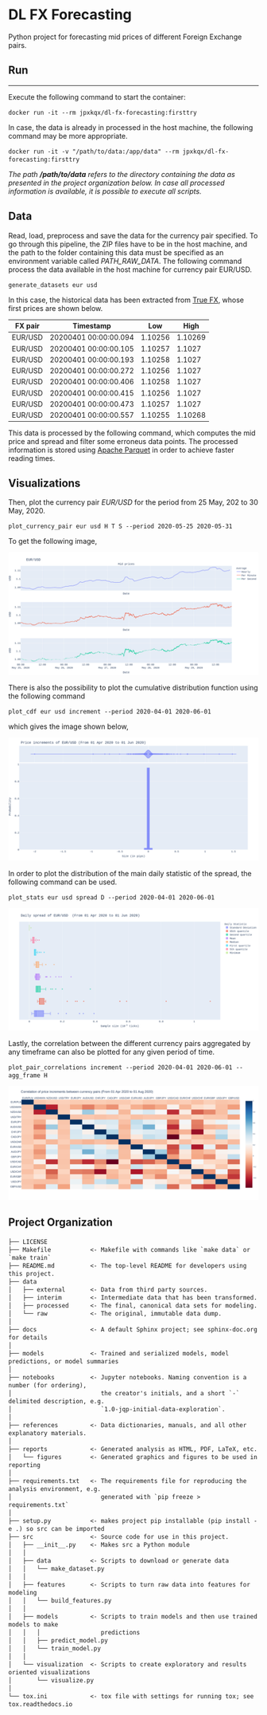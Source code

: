 DL FX Forecasting
==============================

Python project for forecasting mid prices of different Foreign Exchange pairs.

## Run
-------------

Execute the following command to start the container:

```
docker run -it --rm jpxkqx/dl-fx-forecasting:firsttry
```

In case, the data is already in processed in the host machine, the following 
command may be more appropriate.

```
docker run -it -v "/path/to/data:/app/data" --rm jpxkqx/dl-fx-forecasting:firsttry
```

_The  path **/path/to/data** refers to the directory containing the data as 
presented in the project organization below. In case all processed information is available, it is possible to execute all scripts._


## Data

Read, load, preprocess and save the data for the currency pair specified. To go through this pipeline, the ZIP files have to be in the host machine, and the path to the folder containing this data must be specified as an environment variable called *PATH_RAW_DATA*. The following command process the data available in the host machine for currency pair EUR/USD.

```
generate_datasets eur usd
```

In this case, the historical data has been extracted from [True FX](https://www.truefx.com/truefx-historical-downloads/), whose first prices are shown below.


<center>

| FX pair | Timestamp | Low | High |
| -------|-----------------------|---------|---------|
|EUR/USD | 20200401 00:00:00.094 | 1.10256 | 1.10269 |
|EUR/USD | 20200401 00:00:00.105 | 1.10257 | 1.1027 |
|EUR/USD | 20200401 00:00:00.193 | 1.10258 | 1.1027 |
|EUR/USD | 20200401 00:00:00.272 | 1.10256 | 1.1027 |
|EUR/USD | 20200401 00:00:00.406 | 1.10258 | 1.1027 |
|EUR/USD | 20200401 00:00:00.415 | 1.10256 | 1.1027 |
|EUR/USD | 20200401 00:00:00.473 | 1.10257 | 1.1027 |
|EUR/USD | 20200401 00:00:00.557 | 1.10255 | 1.10268 |

</center>

This data is processed by the following command, which computes the mid price and spread and filter some erroneus data points. The processed information is stored using [Apache Parquet](https://parquet.apache.org/) in order to achieve faster reading times.

## Visualizations

Then, plot the currency pair *EUR/USD* for the period from 25 May, 202 to 30 May, 2020.

```
plot_currency_pair eur usd H T S --period 2020-05-25 2020-05-31
```

To get the following image,

![Line plot](reports/figures/eurusd_25_30May.png "EUR/USD")

There is also the possibility to plot the cumulative distribution function using the following command

```
plot_cdf eur usd increment --period 2020-04-01 2020-06-01
```

which gives the image shown below,

![Increment cdf](reports/figures/eurusd_increments_cdf_AprMay.png "EUR/USD")


In order to plot the distribution of the main daily statistic of the spread, the following command can be used.

```
plot_stats eur usd spread D --period 2020-04-01 2020-06-01
```

![Daily spread](reports/figures/eurusd_spread_dailystats_Apr_May.png "EUR/USD")

Lastly, the correlation between the different currency pairs aggregated by any timeframe can also be plotted for any given period of time. 

```
plot_pair_correlations increment --period 2020-04-01 2020-06-01 --agg_frame H
```

![Increment correlations](reports/figures/increment_correlations_AprMay.png "Correlations")


Project Organization
------------

    ├── LICENSE
    ├── Makefile           <- Makefile with commands like `make data` or `make train`
    ├── README.md          <- The top-level README for developers using this project.
    ├── data
    │   ├── external       <- Data from third party sources.
    │   ├── interim        <- Intermediate data that has been transformed.
    │   ├── processed      <- The final, canonical data sets for modeling.
    │   └── raw            <- The original, immutable data dump.
    │
    ├── docs               <- A default Sphinx project; see sphinx-doc.org for details
    │
    ├── models             <- Trained and serialized models, model predictions, or model summaries
    │
    ├── notebooks          <- Jupyter notebooks. Naming convention is a number (for ordering),
    │                         the creator's initials, and a short `-` delimited description, e.g.
    │                         `1.0-jqp-initial-data-exploration`.
    │
    ├── references         <- Data dictionaries, manuals, and all other explanatory materials.
    │
    ├── reports            <- Generated analysis as HTML, PDF, LaTeX, etc.
    │   └── figures        <- Generated graphics and figures to be used in reporting
    │
    ├── requirements.txt   <- The requirements file for reproducing the analysis environment, e.g.
    │                         generated with `pip freeze > requirements.txt`
    │
    ├── setup.py           <- makes project pip installable (pip install -e .) so src can be imported
    ├── src                <- Source code for use in this project.
    │   ├── __init__.py    <- Makes src a Python module
    │   │
    │   ├── data           <- Scripts to download or generate data
    │   │   └── make_dataset.py
    │   │
    │   ├── features       <- Scripts to turn raw data into features for modeling
    │   │   └── build_features.py
    │   │
    │   ├── models         <- Scripts to train models and then use trained models to make
    │   │   │                 predictions
    │   │   ├── predict_model.py
    │   │   └── train_model.py
    │   │
    │   └── visualization  <- Scripts to create exploratory and results oriented visualizations
    │       └── visualize.py
    │
    └── tox.ini            <- tox file with settings for running tox; see tox.readthedocs.io



